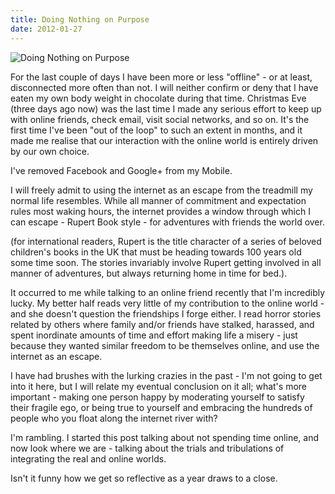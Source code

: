 ```yaml
---
title: Doing Nothing on Purpose
date: 2012-01-27
---
```


![Doing Nothing on Purpose](https://source.unsplash.com/Pll7AP6NFpY/1600x900)

For the last couple of days I have been more or less "offline" - or at least, disconnected more often than not. I will neither confirm or deny that I have eaten my own body weight in chocolate during that time. Christmas Eve (three days ago now) was the last time I made any serious effort to keep up with online friends, check email, visit social networks, and so on. It's the first time I've been "out of the loop" to such an extent in months, and it made me realise that our interaction with the online world is entirely driven by our own choice.

I've removed Facebook and Google+ from my Mobile.

I will freely admit to using the internet as an escape from the treadmill my normal life resembles. While all manner of commitment and expectation rules most waking hours, the internet provides a window through which I can escape - Rupert Book style - for adventures with friends the world over.

(for international readers, Rupert is the title character of a series of beloved children's books in the UK that must be heading towards 100 years old some time soon. The stories invariably involve Rupert getting involved in all manner of adventures, but always returning home in time for bed.).

It occurred to me while talking to an online friend recently that I'm incredibly lucky. My better half reads very little of my contribution to the online world - and she doesn't question the friendships I forge either. I read horror stories related by others where family and/or friends have stalked, harassed, and spent inordinate amounts of time and effort making life a misery - just because they wanted similar freedom to be themselves online, and use the internet as an escape.

I have had brushes with the lurking crazies in the past - I'm not going to get into it here, but I will relate my eventual conclusion on it all; what's more important - making one person happy by moderating yourself to satisfy their fragile ego, or being true to yourself and embracing the hundreds of people who you float along the internet river with?

I'm rambling. I started this post talking about not spending time online, and now look where we are - talking about the trials and tribulations of integrating the real and online worlds.

Isn't it funny how we get so reflective as a year draws to a close.